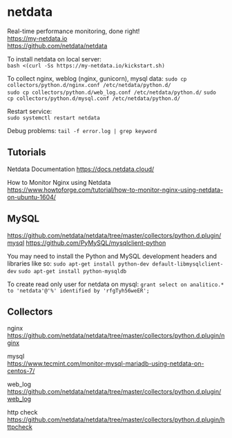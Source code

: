 
# netdata

Real-time performance monitoring, done right!   
https://my-netdata.io  
https://github.com/netdata/netdata   

To install netdata on local server:  
`bash <(curl -Ss https://my-netdata.io/kickstart.sh)`   

To collect nginx, weblog (nginx, gunicorn), mysql data: 
`sudo cp collectors/python.d/nginx.conf /etc/netdata/python.d/`  
`sudo cp collectors/python.d/web_log.conf /etc/netdata/python.d/`
`sudo cp collectors/python.d/mysql.conf /etc/netdata/python.d/`

Restart service:   
`sudo systemctl restart netdata`

Debug problems:
`tail -f error.log | grep keyword`

## Tutorials

Netdata Documentation
https://docs.netdata.cloud/

How to Monitor Nginx using Netdata
https://www.howtoforge.com/tutorial/how-to-monitor-nginx-using-netdata-on-ubuntu-1604/

## MySQL

https://github.com/netdata/netdata/tree/master/collectors/python.d.plugin/mysql
https://github.com/PyMySQL/mysqlclient-python

You may need to install the Python and MySQL development headers and libraries like so:
`sudo apt-get install python-dev default-libmysqlclient-dev`
`sudo apt-get install python-mysqldb`

To create read only user for netdata on mysql:
`grant select on analitico.* to 'netdata'@'%' identified by 'rfgTyh56weER';`

## Collectors

nginx    
https://github.com/netdata/netdata/tree/master/collectors/python.d.plugin/nginx   

mysql   
https://www.tecmint.com/monitor-mysql-mariadb-using-netdata-on-centos-7/

web_log
https://github.com/netdata/netdata/tree/master/collectors/python.d.plugin/web_log

http check   
https://github.com/netdata/netdata/tree/master/collectors/python.d.plugin/httpcheck   
